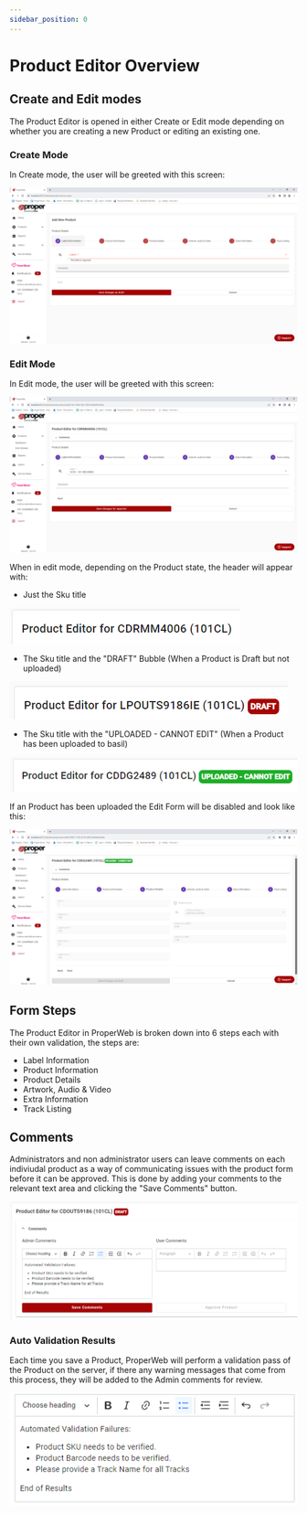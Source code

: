 ```yaml
---
sidebar_position: 0
---
```


# Product Editor Overview
## Create and Edit modes
The Product Editor is opened in either Create or Edit mode depending on whether you are creating a new Product or editing an existing one.

### Create Mode
In Create mode, the user will be greeted with this screen:

![Product Editor Create](../../../static/img/pages/products/editor/pw_product_editor_create.png)

### Edit Mode
In Edit mode, the user will be greeted with this screen:

![Product Editor Edit](../../../static/img/pages/products/editor/pw_product_editor_edit.png)

When in edit mode, depending on the Product state, the header will appear with:

- Just the Sku title

![Product Editor Header Just Title](../../../static/img/pages/products/editor/pw_product_editor_header_just_title.png)

- The Sku title and the "DRAFT" Bubble (When a Product is Draft but not uploaded)

![Product Editor Header Draft Bubble](../../../static/img/pages/products/editor/pw_product_editor_header_draft_bubble.png)

- The Sku title with the "UPLOADED - CANNOT EDIT" (When a Product has been uploaded to basil)

![Product Editor Header Uploaded Bubble](../../../static/img/pages/products/editor/pw_product_editor_header_uploaded_bubble.png)

If an Product has been uploaded the Edit Form will be disabled and look like this:

![Product Editor Edit Uploaded](../../../static/img/pages/products/editor/pw_product_editor_uploaded.png)

## Form Steps
The Product Editor in ProperWeb is broken down into 6 steps each with their own validation, the steps are:
- Label Information
- Product Information
- Product Details
- Artwork, Audio & Video
- Extra Information
- Track Listing

## Comments
Administrators and non administrator users can leave comments on each indiviudal product as a way of communicating issues with the product form before it can be approved.
This is done by adding your comments to the relevant text area and clicking the "Save Comments" button.

![Product Editor Comments](../../../static/img/pages/products/editor/pw_product_editor_comments.png)

### Auto Validation Results
Each time you save a Product, ProperWeb will perform a validation pass of the Product on the server, if there any warning messages that come from this process, they will be added to the Admin comments for review.

![Product Editor Comments Validation](../../../static/img/pages/products/editor/pw_product_editor_comments_validation.png)